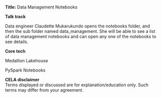 **Title:** Data Management Notebooks 



**Talk track** 

Data engineer Claudette Mukarukundo opens the notebooks folder, and then the sub folder named data_management. She will be able to see a list of data management notebooks and can open any one of the notebooks to see details. 

**Core tech** 

Medallion Lakehouse 

PySpark Notebooks 




**CELA disclaimer**  
Terms displayed or discussed are for explanation/education only. Such terms may differ from your agreement. ​

